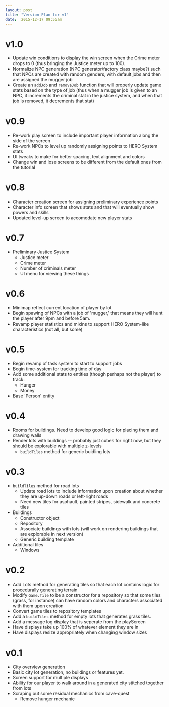 ```yaml
---
layout: post
title: "Version Plan for v1"
date:  2015-12-17 09:55am
---
```


# v1.0

* Update win conditions to display the win screen when the Crime meter drops to 0 (thus bringing the Justice meter up to 100).
* Normalize NPC generation (NPC generator/factory class maybe?) such that NPCs are created with random genders, with default jobs and then are assigned the mugger job
* Create an `addJob` and `removeJob` function that will properly update game stats based on the type of job (thus when a mugger job is given to an NPC, it increments the criminal stat in the justice system, and when that job is removed, it decrements that stat)

# v0.9

* Re-work play screen to include important player information along the side of the screen
* Re-work NPCs to level up randomly assigning points to HERO System stats
* UI tweaks to make for better spacing, text alignment and colors
* Change win and lose screens to be different from the default ones from the tutorial

# v0.8

* Character creation screen for assigning preliminary experience points
* Character info screen that shows stats and that will eventually show powers and skills 
* Updated level-up screen to accomodate new player stats

# v0.7

* Preliminary Justice System
  * Justice meter
  * Crime meter
  * Number of criminals meter
  * UI menu for viewing these things

# v0.6

* Minimap reflect current location of player by lot
* Begin spawing of NPCs with a job of 'mugger,' that means they will hunt the player after 9pm and before 5am.
* Revamp player statistics and mixins to support HERO System-like characteristics (not all, but some)

# v0.5

* Begin revamp of task system to start to support jobs
* Begin time-system for tracking time of day
* Add some additional stats to entities (though perhaps not the player) to track:
  * Hunger
  * Money
* Base 'Person' entity

# v0.4

* Rooms for buildings. Need to develop good logic for placing them and drawing walls
* Render lots with buildings -- probably just cubes for right now, but they should be explorable with multiple z-levels
  * `buildTiles` method for generic buidling lots

# v0.3

* `buildTiles` method for road lots
  * Update road lots to include information upon creation about whether they are up-down roads or left-right roads
  * Need new tiles for asphault, painted stripes, sidewalk and concrete tiles
* Buildings
  * Constructor object
  * Repository
  * Associate buildings with lots (will work on rendering buildings that are explorable in next version)
  * Generic building template
* Additional tiles
  * Windows

# v0.2

* Add Lots method for generating tiles so that each lot contains logic for procedurally generating terrain
* Modify `Game.Tile` to be a constructor for a repository so that some tiles (grass, for instance) can have random colors and characters associated with them upon creation
* Convert game tiles to repository templates
* Add a `buildTiles` method for empty lots that generates grass tiles.
* Add a message log display that is seperate from the playScreen
* Have displays take up 100% of whatever element they are in
* Have displays resize appropriately when changing window sizes

# v0.1

* City overview generation
* Basic city lot generation, no buildings or features yet.
* Screen support for multiple displays
* Ability for our player to walk around in a generated city stitched together from lots
* Scraping out some residual mechanics from cave-quest
  * Remove hunger mechanic
